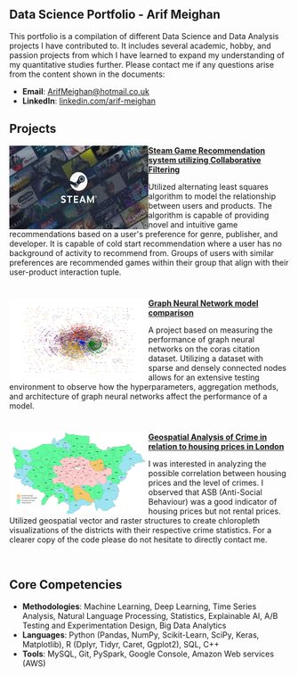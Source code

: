 ## Data Science Portfolio - Arif Meighan

This portfolio is a compilation of different Data Science and Data Analysis projects I have contributed to. It includes several academic, hobby, and passion projects from which I have learned to expand my understanding of my quantitative studies further. Please contact me if any questions arise from the content shown in the documents:

- **Email**: [ArifMeighan@hotmail.co.uk](ArifMeighan@hotmail.co.uk)
- **LinkedIn**: [linkedin.com/arif-meighan](https://www.linkedin.com/in/arif-meighan/)


## Projects


<img align="left" width="250" height="150" src="./img/Steam.jpg"> **[Steam Game Recommendation system utilizing Collaborative Filtering](https://github.com/Peptidase/ArifMeighan/blob/main/Documents/Distributed_Project_Draft_Final__Copy_for_portfolio_.pdf)**

Utilized alternating least squares algorithm to model the relationship between users and products. The algorithm is capable of providing novel and intuitive game recommendations based on a user's preference for genre, publisher, and developer. It is capable of cold start recommendation where a user has no background of activity to recommend from. Groups of users with similar preferences are recommended games within their group that align with their user-product interaction tuple.

#

<img align="left" width="250" height="150" src="./img/GraphViz.png"> **[Graph Neural Network model comparison]([./Documents/GNN.pdf](https://github.com/Peptidase/ArifMeighan/blob/main/Documents/ST456Group8__Copy_for_portfolio_.pdf))**

A project based on measuring the performance of graph neural networks on the coras citation dataset. Utilizing a dataset with sparse and densely connected nodes allows for an extensive testing environment to observe how the hyperparameters, aggregation methods, and architecture of graph neural networks affect the performance of a model.

#

<img align="left" width="250" height="150" src="./img/Greaterlondon.png"> **[Geospatial Analysis of Crime in relation to housing prices in London](https://github.com/Peptidase/ArifMeighan/blob/main/Documents/Geospatial.pdf)**

I was interested in analyzing the possible correlation between housing prices and the level of crimes. I observed that ASB (Anti-Social Behaviour) was a good indicator of housing prices but not rental prices. Utilized geospatial vector and raster structures to create chloropleth visualizations of the districts with their respective crime statistics. For a clearer copy of the code please do not hesitate to directly contact me.

<br />


## Core Competencies

- **Methodologies**: Machine Learning, Deep Learning, Time Series Analysis, Natural Language Processing, Statistics, Explainable AI, A/B Testing and Experimentation Design, Big Data Analytics
- **Languages**: Python (Pandas, NumPy, Scikit-Learn, SciPy, Keras, Matplotlib), R (Dplyr, Tidyr, Caret, Ggplot2), SQL, C++
- **Tools**: MySQL, Git, PySpark, Google Console, Amazon Web services (AWS)



